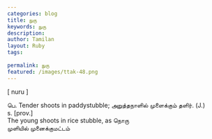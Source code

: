 ```yaml
---
categories: blog
title: நுரு
keywords: நுரு
description: 
author: Tamilan
layout: Ruby
tags: 
 
permalink: நுரு
featured: /images/ttak-48.png
---
```

  
[ nuru ]  
  
பெ. Tender shoots in paddystubble; அறுத்தநாளில் முளைக்கும் தளிர். (J.)  
s. [prov.]  
The young shoots in rice stubble, as நொரு  
முளியில் முனைக்குமட்டம்